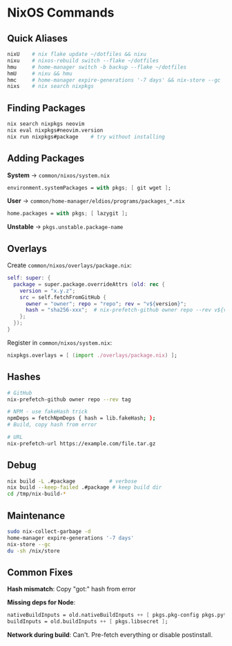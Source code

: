 # NixOS Commands

## Quick Aliases

```bash
nixU    # nix flake update ~/dotfiles && nixu
nixu    # nixos-rebuild switch --flake ~/dotfiles
hmu     # home-manager switch -b backup --flake ~/dotfiles
hmU     # nixu && hmu
hmc     # home-manager expire-generations '-7 days' && nix-store --gc
nixs    # nix search nixpkgs
```

## Finding Packages

```bash
nix search nixpkgs neovim
nix eval nixpkgs#neovim.version
nix run nixpkgs#package    # try without installing
```

## Adding Packages

**System** → `common/nixos/system.nix`
```nix
environment.systemPackages = with pkgs; [ git wget ];
```

**User** → `common/home-manager/eldios/programs/packages_*.nix`
```nix
home.packages = with pkgs; [ lazygit ];
```

**Unstable** → `pkgs.unstable.package-name`

## Overlays

Create `common/nixos/overlays/package.nix`:
```nix
self: super: {
  package = super.package.overrideAttrs (old: rec {
    version = "x.y.z";
    src = self.fetchFromGitHub {
      owner = "owner"; repo = "repo"; rev = "v${version}";
      hash = "sha256-xxx";  # nix-prefetch-github owner repo --rev v${version}
    };
  });
}
```

Register in `common/nixos/system.nix`:
```nix
nixpkgs.overlays = [ (import ./overlays/package.nix) ];
```

## Hashes

```bash
# GitHub
nix-prefetch-github owner repo --rev tag

# NPM - use fakeHash trick
npmDeps = fetchNpmDeps { hash = lib.fakeHash; };
# Build, copy hash from error

# URL
nix-prefetch-url https://example.com/file.tar.gz
```

## Debug

```bash
nix build -L .#package           # verbose
nix build --keep-failed .#package # keep build dir
cd /tmp/nix-build-*
```

## Maintenance

```bash
sudo nix-collect-garbage -d
home-manager expire-generations '-7 days'
nix-store --gc
du -sh /nix/store
```

## Common Fixes

**Hash mismatch**: Copy "got:" hash from error

**Missing deps for Node**:
```nix
nativeBuildInputs = old.nativeBuildInputs ++ [ pkgs.pkg-config pkgs.python3 ];
buildInputs = old.buildInputs ++ [ pkgs.libsecret ];
```

**Network during build**: Can't. Pre-fetch everything or disable postinstall.